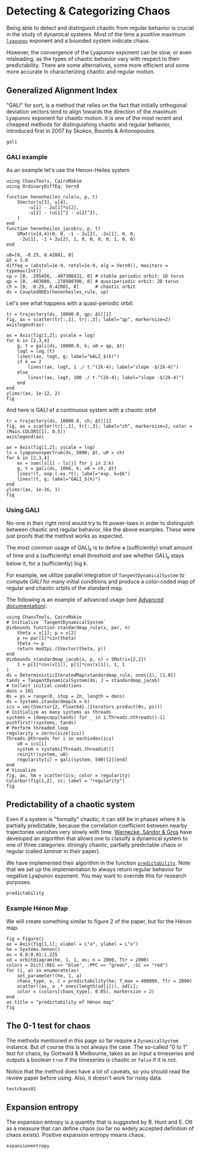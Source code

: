 # Detecting & Categorizing Chaos
Being able to detect and distinguish chaotic from regular behavior is crucial in the study of dynamical systems.
Most of the time a positive maximum [`lyapunov`](@ref) exponent
and a bounded system indicate chaos.

However, the convergence of the Lyapunov exponent can be slow, or even misleading, as the types of chaotic behavior vary with respect to their predictability.
There are some alternatives, some more efficient and some more accurate in characterizing chaotic and regular motion.

## Generalized Alignment Index
"GALI" for sort, is a method that relies on the fact that initially orthogonal deviation vectors tend to align towards the direction of the maximum Lyapunov exponent for chaotic motion.
It is one of the most recent and cheapest methods for distinguishing chaotic and regular behavior, introduced first in 2007 by Skokos, Bountis & Antonopoulos.
```@docs
gali
```

### GALI example

As an example let's use the Henon-Heiles system
```@example MAIN
using ChaosTools, CairoMakie
using OrdinaryDiffEq: Vern9

function henonheiles_rule(u, p, t)
    SVector(u[3], u[4],
        -u[1] - 2u[1]*u[2],
        -u[2] - (u[1]^2 - u[2]^2),
    )
end
function henonheiles_jacob(u, p, t)
    SMatrix{4,4}(0, 0, -1 - 2u[2], -2u[1], 0, 0,
     -2u[1], -1 + 2u[2], 1, 0, 0, 0, 0, 1, 0, 0)
end

u0=[0, -0.25, 0.42081, 0]
Δt = 1.0
diffeq = (abstol=1e-9, retol=1e-9, alg = Vern9(), maxiters = typemax(Int))
sp = [0, .295456, .407308431, 0] # stable periodic orbit: 1D torus
qp = [0, .483000, .278980390, 0] # quasiperiodic orbit: 2D torus
ch = [0, -0.25, 0.42081, 0]      # chaotic orbit
ds = CoupledODEs(henonheiles_rule, sp)
```

Let's see what happens with a quasi-periodic orbit:

```@example MAIN
tr = trajectory(ds, 10000.0, qp; Δt)[1]
fig, ax = scatter(tr[:,1], tr[:,3]; label="qp", markersize=2)
axislegend(ax)

ax = Axis(fig[1,2]; yscale = log)
for k in [2,3,4]
    g, t = gali(ds, 10000.0, k; u0 = qp, Δt)
    logt = log.(t)
    lines!(ax, logt, g; label="GALI_$(k)")
    if k == 2
        lines!(ax, logt, 1 ./ t.^(2k-4); label="slope -$(2k-4)")
    else
        lines!(ax, logt, 100 ./ t.^(2k-4); label="slope -$(2k-4)")
    end
end
ylims!(ax, 1e-12, 2)
fig
```

And here is GALI of a continuous system with a chaotic orbit
```@example MAIN
tr = trajectory(ds, 10000.0, ch; Δt)[1]
fig, ax = scatter(tr[:,1], tr[:,3]; label="ch", markersize=2, color = (Main.COLORS[1], 0.5))
axislegend(ax)

ax = Axis(fig[1,2]; yscale = log)
ls = lyapunovspectrum(ds, 5000; Δt, u0 = ch)
for k in [2,3,4]
    ex = sum(ls[1] - ls[j] for j in 2:k)
    g, t = gali(ds, 1000, k; u0 = ch, Δt)
    lines!(t, exp.(-ex.*t); label="exp. k=$k")
    lines!(t, g; label="GALI_$(k)")
end
ylims!(ax, 1e-16, 1)
fig
```


### Using GALI
No-one in their right mind would try to fit power-laws in order to distinguish between chaotic and regular behavior, like the above examples. These were just proofs that the method works as expected.

The most common usage of $\text{GALI}_k$ is to define a (sufficiently) small
amount of time and a (sufficiently) small threshold and see whether $\text{GALI}_k$
stays below it, for a (sufficiently) big $k$.

For example, we utilize parallel integration of `TangentDynamicalSystem` to compute $GALI$ for many initial conditions and produce a color-coded map of regular and chaotic orbits of the standard map.

The following is an example of advanced usage (see [Advanced documentation](@ref)):
```@example MAIN
using ChaosTools, CairoMakie
# Initialize `TangentDynamicalSystem`
@inbounds function standardmap_rule(x, par, n)
    theta = x[1]; p = x[2]
    p += par[1]*sin(theta)
    theta += p
    return mod2pi.(SVector(theta, p))
end
@inbounds standardmap_jacob(x, p, n) = SMatrix{2,2}(
    1 + p[1]*cos(x[1]), p[1]*cos(x[1]), 1, 1
)
ds = DeterministicIteratedMap(standardmap_rule, ones(2), [1.0])
tands = TangentDynamicalSystem(ds; J = standardmap_jacob)
# Collect initial conditions
dens = 101
θs = ps = range(0, stop = 2π, length = dens)
ds = Systems.standardmap(k = k)
ics = vec(SVector{2, Float64}.(Iterators.product(θs, ps)))
# Initialize as many systems as threads
systems = [deepcopy(tands) for _ in 1:Threads.nthreads()-1]
pushfirst!(systems, tands)
# Perform threaded loop
regularity = zeros(size(ics))
Threads.@threads for i in eachindex(ics)
    u0 = ics[i]
    system = systems[Threads.threadid()]
    reinit!(system, u0)
    regularity[i] = gali(system, 500)[2][end]
end
# Visualize
fig, ax, hm = scatter(ics; color = regularity)
Colorbar(fig[1,2], sc; label = "regularity")
fig
```

## Predictability of a chaotic system

Even if a system is "formally" chaotic, it can still be in phases where it is partially
predictable, because the correlation coefficient between nearby trajectories vanishes
very slowly with time.
[Wernecke, Sándor & Gros](https://www.nature.com/articles/s41598-017-01083-x) have
developed an algorithm that allows one to classify a dynamical system to one of three
categories: strongly chaotic, partially predictable chaos or regular
(called *laminar* in their paper).

We have implemented their algorithm in the function [`predictability`](@ref).
Note that we set up the implementation to always return regular behavior for negative
Lyapunov exponent. You may want to override this for research purposes.

```@docs
predictability
```

### Example Hénon Map
We will create something similar to figure 2 of the paper, but for the Hénon map.

```@example MAIN
fig = Figure()
ax = Axis(fig[1,1]; xlabel = L"a", ylabel = L"x")
he = Systems.henon()
as = 0.8:0.01:1.225
od = orbitdiagram(he, 1, 1, as; n = 2000, Ttr = 2000)
colors = Dict(:REG => "blue", :PPC => "green", :SC => "red")
for (i, a) in enumerate(as)
    set_parameter!(he, 1, a)
    chaos_type, ν, C = predictability(he; T_max = 400000, Ttr = 2000)
    scatter!(ax, a .* ones(length(od[i])), od[i];
    color = (colors[chaos_type], 0.05), markersize = 2)
end
ax.title = "predictability of Hénon map"
fig
```

## The 0-1 test for chaos

The methods mentioned in this page so far require a `DynamicalSystem` instance.
But of course this is not always the case. The so-called "0 to 1" test for chaos, by
Gottwald & Melbourne, takes as an input a timeseries and outputs a boolean `true` if
the timeseries is chaotic or `false` if it is not.

Notice that the method does have a lot of caveats, so you should read the review paper
before using. Also, it doesn't work for noisy data.

```@docs
testchaos01
```

## Expansion entropy

The expansion entropy is a quantity that is suggested by B. Hunt and E. Ott as a measure
that can define chaos (so far no widely accepted definition of chaos exists).
Positive expansion entropy means chaos.

```@docs
expansionentropy
```
